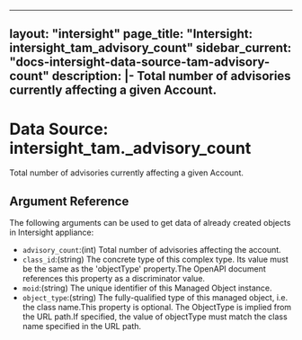 
---
layout: "intersight"
page_title: "Intersight: intersight_tam_advisory_count"
sidebar_current: "docs-intersight-data-source-tam-advisory-count"
description: |-
Total number of advisories currently affecting a given Account.
---

# Data Source: intersight_tam._advisory_count
Total number of advisories currently affecting a given Account.
## Argument Reference
The following arguments can be used to get data of already created objects in Intersight appliance:
* `advisory_count`:(int) Total number of advisories affecting the account. 
* `class_id`:(string) The concrete type of this complex type. Its value must be the same as the 'objectType' property.The OpenAPI document references this property as a discriminator value. 
* `moid`:(string) The unique identifier of this Managed Object instance. 
* `object_type`:(string) The fully-qualified type of this managed object, i.e. the class name.This property is optional. The ObjectType is implied from the URL path.If specified, the value of objectType must match the class name specified in the URL path. 
